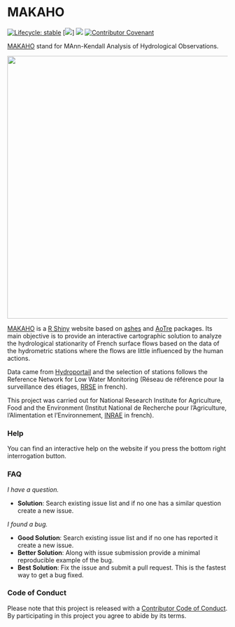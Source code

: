 # MAKAHO

<!-- badges: start -->
[![Lifecycle: stable](https://img.shields.io/badge/lifecycle-stable-green)](https://lifecycle.r-lib.org/articles/stages.html#maturing)
[![](https://img.shields.io/github/last-commit/super-lou/MAKAHO)]
[![](https://img.shields.io/badge/Shiny-shinyapps.io-blue?style=flat&labelColor=white&logo=RStudio&logoColor=blue)](https://makaho.sk8.inrae.fr/)
[![Contributor Covenant](https://img.shields.io/badge/Contributor%20Covenant-2.1-4baaaa.svg)](code_of_conduct.md) 
<!-- badges: end -->

[MAKAHO](https://makaho.sk8.inrae.fr/) stand for MAnn-Kendall Analysis of Hydrological Observations.

[<img src="https://github.com/super-lou/MAKAHO/blob/0fad3c354954ebc2d8605a2ec9dd3d4f11a36920/www/screen.png" width="600">](https://makaho.sk8.inrae.fr/)</br>

[MAKAHO](https://makaho.sk8.inrae.fr/) is a [R Shiny](https://shiny.rstudio.com/) website based on [ashes](https://github.com/super-lou/ashes) and [AoTre](https://github.com/vmansanarez/AoTre) packages. Its main objective is to provide an interactive cartographic solution to analyze the hydrological stationarity of French surface flows based on the data of the hydrometric stations where the flows are little influenced by the human actions.</br>

Data came from [Hydroportail](https://www.hydro.eaufrance.fr/) and the selection of stations follows the Reference Network for Low Water Monitoring (Réseau de référence pour la surveillance des étiages, [RRSE](https://geo.data.gouv.fr/en/datasets/29819c27c73f29ee1a962450da7c2d49f6e11c15) in french).</br>

This project was carried out for National Research Institute for Agriculture, Food and the Environment (Institut National de Recherche pour l’Agriculture, l’Alimentation et l’Environnement, [INRAE](https://agriculture.gouv.fr/inrae-linstitut-national-de-recherche-pour-lagriculture-lalimentation-et-lenvironnement) in french).


### Help

You can find an interactive help on the website if you press the bottom right interrogation button.


### FAQ

*I have a question.*

-   **Solution**: Search existing issue list and if no one has a similar question create a new issue.

*I found a bug.*

-   **Good Solution**: Search existing issue list and if no one has reported it create a new issue.
-   **Better Solution**: Along with issue submission provide a minimal reproducible example of the bug.
-   **Best Solution**: Fix the issue and submit a pull request. This is the fastest way to get a bug fixed.


### Code of Conduct

Please note that this project is released with a [Contributor Code of Conduct](CODE_OF_CONDUCT.md). By participating in this project you agree to abide by its terms.
